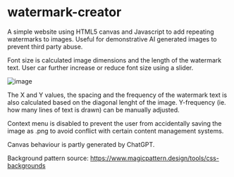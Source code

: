 # watermark-creator


A simple website using HTML5 canvas and Javascript to add repeating watermarks to images. Useful for demonstrative AI generated images to prevent third party abuse. 

Font size is calculated image dimensions and the length of the watermark text. User car further increase or reduce font size using a slider.

![image](https://user-images.githubusercontent.com/124446749/233339809-5546cadd-4546-4792-8253-6bc26fb0ef6b.png)


The X and Y values, the spacing and the frequency of the watermark text is also calculated based on the diagonal lenght of the image. Y-frequency (ie. how many lines of text is drawn) can be manually adjusted. 

Context menu is disabled to prevent the user from accidentally saving the image as .png to avoid conflict with certain content management systems. 

Canvas behaviour is partly generated by ChatGPT. 

Background pattern source: https://www.magicpattern.design/tools/css-backgrounds
